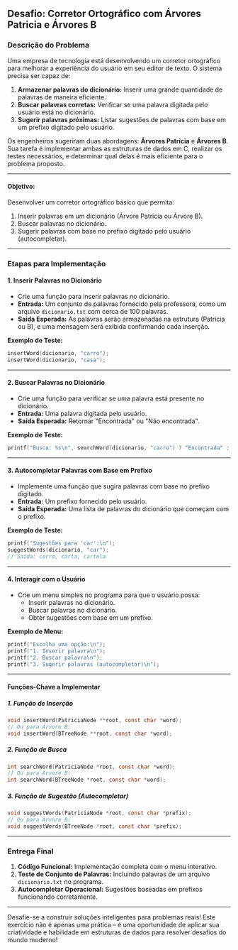 ## **Desafio: Corretor Ortográfico com Árvores Patricia e Árvores B**


### **Descrição do Problema**

Uma empresa de tecnologia está desenvolvendo um corretor ortográfico para melhorar a experiência do usuário em seu editor de texto. O sistema precisa ser capaz de:

1. **Armazenar palavras do dicionário:** Inserir uma grande quantidade de palavras de maneira eficiente.
2. **Buscar palavras corretas:** Verificar se uma palavra digitada pelo usuário está no dicionário.
3. **Sugerir palavras próximas:** Listar sugestões de palavras com base em um prefixo digitado pelo usuário.

Os engenheiros sugeriram duas abordagens: **Árvores Patricia** e **Árvores B**. Sua tarefa é implementar ambas as estruturas de dados em C, realizar os testes necessários, e determinar qual delas é mais eficiente para o problema proposto.

---
#### **Objetivo:**
Desenvolver um corretor ortográfico básico que permita:
1. Inserir palavras em um dicionário (Árvore Patricia ou Árvore B).
2. Buscar palavras no dicionário.
3. Sugerir palavras com base no prefixo digitado pelo usuário (autocompletar).
---

### **Etapas para Implementação**

#### **1. Inserir Palavras no Dicionário**
   - Crie uma função para inserir palavras no dicionário.
   - **Entrada:** Um conjunto de palavras fornecido pela professora, como um arquivo `dicionario.txt` com cerca de 100 palavras.
   - **Saída Esperada:** As palavras serão armazenadas na estrutura (Patricia ou B), e uma mensagem será exibida confirmando cada inserção.

   **Exemplo de Teste:**
   ```c
   insertWord(dicionario, "carro");
   insertWord(dicionario, "casa");
   ```

---

#### **2. Buscar Palavras no Dicionário**
   - Crie uma função para verificar se uma palavra está presente no dicionário.
   - **Entrada:** Uma palavra digitada pelo usuário.
   - **Saída Esperada:** Retornar "Encontrada" ou "Não encontrada".

   **Exemplo de Teste:**
   ```c
   printf("Busca: %s\n", searchWord(dicionario, "carro") ? "Encontrada" : "Não encontrada");
   ```

---

#### **3. Autocompletar Palavras com Base em Prefixo**
   - Implemente uma função que sugira palavras com base no prefixo digitado.
   - **Entrada:** Um prefixo fornecido pelo usuário.
   - **Saída Esperada:** Uma lista de palavras do dicionário que começam com o prefixo.

   **Exemplo de Teste:**
   ```c
   printf("Sugestões para 'car':\n");
   suggestWords(dicionario, "car");
   // Saída: carro, carta, cartela
   ```

---

#### **4. Interagir com o Usuário**
   - Crie um menu simples no programa para que o usuário possa:
     - Inserir palavras no dicionário.
     - Buscar palavras no dicionário.
     - Obter sugestões com base em um prefixo.

   **Exemplo de Menu:**
   ```c
   printf("Escolha uma opção:\n");
   printf("1. Inserir palavra\n");
   printf("2. Buscar palavra\n");
   printf("3. Sugerir palavras (autocompletar)\n");
   ```

---

#### **Funções-Chave a Implementar**

##### **1. Função de Inserção**
```c
void insertWord(PatriciaNode **root, const char *word);
// Ou para Árvore B:
void insertWord(BTreeNode **root, const char *word);
```

##### **2. Função de Busca**
```c
int searchWord(PatriciaNode *root, const char *word);
// Ou para Árvore B:
int searchWord(BTreeNode *root, const char *word);
```

##### **3. Função de Sugestão (Autocompletar)**
```c
void suggestWords(PatriciaNode *root, const char *prefix);
// Ou para Árvore B:
void suggestWords(BTreeNode *root, const char *prefix);
```

---

### **Entrega Final**
1. **Código Funcional:** Implementação completa com o menu interativo.
2. **Teste de Conjunto de Palavras:** Incluindo palavras de um arquivo `dicionario.txt` no programa.
3. **Autocompletar Operacional:** Sugestões baseadas em prefixos funcionando corretamente.

---

Desafie-se a construir soluções inteligentes para problemas reais! Este exercício não é apenas uma prática – é uma oportunidade de aplicar sua criatividade e habilidade em estruturas de dados para resolver desafios do mundo moderno!
